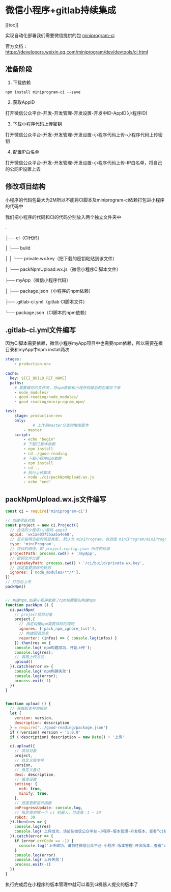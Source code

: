 # 微信小程序+gitlab持续集成

[[toc]]

实现自动化部署我们需要微信提供的包 [miniprogram-ci](https://www.npmjs.com/package/miniprogram-ci)

官方文档：https://developers.weixin.qq.com/miniprogram/dev/devtools/ci.html



## 准备阶段

1. 下载依赖

```shell
npm install miniprogram-ci --save
```

2. 获取AppID

打开微信公众平台-开发-开发管理-开发设置-开发中ID-AppID(小程序ID)

3. 下载小程序代码上传密钥

打开微信公众平台-开发-开发管理-开发设置-小程序代码上传-小程序代码上传密钥

4. 配置IP白名单

打开微信公众平台-开发-开发管理-开发设置-小程序代码上传-IP白名单，将自己的公网IP设置上去



## 修改项目结构

小程序的代码包最大为2M所以不能将CI脚本及miniprogram-ci依赖打包进小程序的代码中

我们把小程序的代码和CI的代码分别放入两个独立文件夹中

.

├── ci（CI代码）

│  ├── build

│  │  └── private.wx.key（把下载的密钥粘贴到该文件）

│  └── packNpmUpload.wx.js（微信小程序CI脚本文件）

├── myApp（微信小程序代码）

│  ├── package.json（小程序的npm依赖）

├── .gitlab-ci.yml（gitlab CI脚本文件）

└── package.json（CI脚本的npm依赖）



## .gitlab-ci.yml文件编写

因为CI脚本需要依赖，微信小程序myApp项目中也需要npm依赖，所以需要在根目录和myApp中npm install两次

```yml
stages:
    - production-env
    
cache:
  key: ${CI_BUILD_REF_NAME}
  paths:
    # 需要缓存的文件夹，将npm依赖和小程序构建后的包缓存下来
    - node_modules/
    - good-reading/node_modules/
    - good-reading/miniprogram_npm/

test:
    stage: production-env
    only:
    		# 上传到master分支时触发脚本
        - master
    script:
        - echo "begin"
        # 下载CI脚本依赖
        - npm install
        - cd ./good-reading
        # 下载小程序npm依赖
        - npm install
        - cd ..
        # 执行上传脚本
        - node ./ci/packNpmUpload.wx.js
        - echo "end"
```

## packNpmUpload.wx.js文件编写

```js
const ci = require('miniprogram-ci')

// 创建项目对象
const project = new ci.Project({
  // 合法的小程序/小游戏 appid
  appid: 'wx1ae03755aa5a4e68',
  // 显示指明当前的项目类型, 默认为 miniProgram，有效值 miniProgram/miniProgramPlugin/miniGame/miniGamePlugin
  type: 'miniProgram',
  // 项目的路径，即 project.config.json 所在的目录
  projectPath: process.cwd() + '/myApp',
  // 密钥文件位置
  privateKeyPath: process.cwd() + '/ci/build/private.wx.key',
  // 指定需要排除的规则
  ignores: ['node_modules/**/*'],
})
// 打包后上传
packNpm()


// 构建npm,如果小程序依赖了npm包需要先构建npm
function packNpm () {
  ci.packNpm(
    // project项目对象
    project,{
      // 指定构建npm需要排除的规则
      ignores: ['pack_npm_ignore_list'],
      // 构建回调信息
      reporter: (infos) => { console.log(infos) }
    }).then(res => {
    console.log('npm构建成功，开始上传');
    console.log(res);
    // 调用上传方法
    upload()
  }).catch(error => {
    console.log('npm构建失败')
    console.log(error);
    process.exit(-1)
  })
}


function upload () {
  // 获取版本号和描述
  let {
    version: version,
    description: description
  } = require('../good-reading/package.json')
  if (!version) version = '1.0.0'
  if (!description) description = new Date() + '上传'

  ci.upload({
    // 项目对象
    project,
    // 自定义版本号
    version,
    // 自定义备注
    desc: description,
    // 编译设置
    setting: {
      es6: true,
      minify: true,
    },
    // 进度更新监听函数
    onProgressUpdate: console.log,
    // 指定使用哪一个 ci 机器人，可选值：1 ~ 30
    robot: 30
  }).then(res => {
    console.log(res)
    console.log('上传成功，请前往微信公众平台-小程序-版本管理-开发版本，查看“ci机器人30”提交的版本进行提交审核')
  }).catch(error => {
    if (error.errCode == -1) {
      console.log('上传成功，请前往微信公众平台-小程序-版本管理-开发版本，查看“ci机器人30”提交的版本进行提交审核')
    }
    console.log(error)
    console.log('上传失败')
    process.exit(-1)
  })
}
```

执行完成后在小程序的版本管理中就可以看到ci机器人提交的版本了



